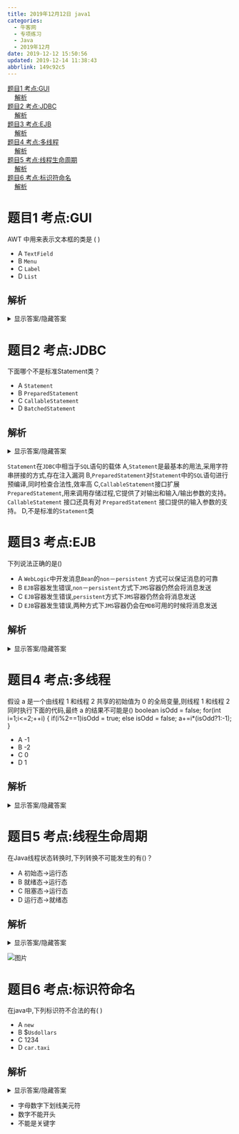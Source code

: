 ```yaml
---
title: 2019年12月12日 java1
categories: 
  - 牛客网
  - 专项练习
  - Java
  - 2019年12月
date: 2019-12-12 15:50:56
updated: 2019-12-14 11:38:43
abbrlink: 149c92c5
---
```

<div id='my_toc'><a href="/exam/149c92c5/#题目1-考点-GUI">题目1 考点:GUI</a><br/>&nbsp;&nbsp;&nbsp;&nbsp;<a href="/exam/149c92c5/#解析">解析</a><br/><a href="/exam/149c92c5/#题目2-考点-JDBC">题目2 考点:JDBC</a><br/>&nbsp;&nbsp;&nbsp;&nbsp;<a href="/exam/149c92c5/#解析">解析</a><br/><a href="/exam/149c92c5/#题目3-考点-EJB">题目3 考点:EJB</a><br/>&nbsp;&nbsp;&nbsp;&nbsp;<a href="/exam/149c92c5/#解析">解析</a><br/><a href="/exam/149c92c5/#题目4-考点-多线程">题目4 考点:多线程</a><br/>&nbsp;&nbsp;&nbsp;&nbsp;<a href="/exam/149c92c5/#解析">解析</a><br/><a href="/exam/149c92c5/#题目5-考点-线程生命周期">题目5 考点:线程生命周期</a><br/>&nbsp;&nbsp;&nbsp;&nbsp;<a href="/exam/149c92c5/#解析">解析</a><br/><a href="/exam/149c92c5/#题目6-考点-标识符命名">题目6 考点:标识符命名</a><br/>&nbsp;&nbsp;&nbsp;&nbsp;<a href="/exam/149c92c5/#解析">解析</a><br/></div><!--more-->
<script>if (navigator.platform.search('arm')==-1){document.getElementById('my_toc').style.display = 'none';}
var e,p = document.getElementsByTagName('p');while (p.length>0) {e = p[0];e.parentElement.removeChild(e);}
</script>

<!--end-->
# 题目1 考点:GUI
AWT 中用来表示文本框的类是 ( )
- A `TextField`
- B `Menu`
- C `Label`
- D `List`

## 解析
<details><summary>显示答案/隐藏答案</summary>正确答案: A</details>

# 题目2 考点:JDBC
下面哪个不是标准Statement类？
- A `Statement`
- B `PreparedStatement`
- C `CallableStatement`
- D `BatchedStatement`

## 解析
<details><summary>显示答案/隐藏答案</summary>正确答案: D</details>

`Statement`在`JDBC`中相当于`SQL`语句的载体
A,`Statement`是最基本的用法,采用字符串拼接的方式,存在注入漏洞
B,`PreparedStatement`对`Statement`中的`SQL`语句进行预编译,同时检查合法性,效率高
C,`CallableStatement`接口扩展
`PreparedStatement`,用来调用存储过程,它提供了对输出和输入/输出参数的支持。`CallableStatement` 接口还具有对
`PreparedStatement` 接口提供的输入参数的支持。
D,不是标准的`Statement`类

# 题目3 考点:EJB
下列说法正确的是()
- A `WebLogic`中开发消息`Bean`的`non`－`persistent` 方式可以保证消息的可靠
- B `EJB`容器发生错误,`non`－`persistent`方式下`JMS`容器仍然会将消息发送
- C `EJB`容器发生错误,`persistent`方式下`JMS`容器仍然会将消息发送
- D `EJB`容器发生错误,两种方式下`JMS`容器仍会在`MDB`可用的时候将消息发送

## 解析
<details><summary>显示答案/隐藏答案</summary>正确答案: C</details>


# 题目4 考点:多线程
假设 a 是一个由线程 1 和线程 2 共享的初始值为 0 的全局变量,则线程 1 和线程 2 同时执行下面的代码,最终 a 的结果不可能是()
boolean isOdd = false;
for(int i=1;i<=2;++i)
{
if(i%2==1)isOdd = true;
else isOdd = false;
a+=i*(isOdd?1:-1);
}
- A -1
- B -2
- C 0
- D 1

## 解析
<details><summary>显示答案/隐藏答案</summary>正确答案: D</details>


# 题目5 考点:线程生命周期
在Java线程状态转换时,下列转换不可能发生的有()？
- A 初始态->运行态
- B 就绪态->运行态
- C 阻塞态->运行态
- D 运行态->就绪态

## 解析
<details><summary>显示答案/隐藏答案</summary>正确答案: AC</details>

![图片](https://uploadfiles.nowcoder.com/images/20180228/8843251_1519785902007_ACED241801E307EE7A39612F85A94EBF)

# 题目6 考点:标识符命名
在java中,下列标识符不合法的有( )
- A `new`
- B $`Usdollars`
- C 1234
- D `car.taxi`

## 解析
<details><summary>显示答案/隐藏答案</summary>正确答案: ACD</details>

- 字母数字下划线美元符
- 数字不能开头
- 不能是关键字

